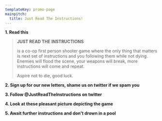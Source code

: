 ```yaml
---
templateKey: promo-page
mainpitch:
  title: Just Read The Instructions!
---
```

**1. Read this**

> **JUST READ THE INSTRUCTIONS**
>
> is a co-op first person shooter game where the only thing that matters is next set of instructions and you following them while not dying. Enemies will flood the scene, your weapons will break, more instructions will come and repeat.
>
> Aspire not to die, good luck.

**2. Sign up for our new letters, shame us on twitter if we spam you**

**3. Follow @JustReadTheInstructions on twitter**

**4. Look at these pleasant picture depicting the game**

**5. Await further instructions and don't drown in a pool**
